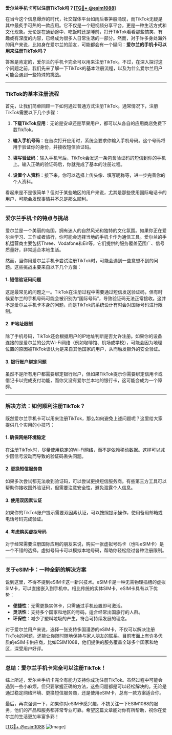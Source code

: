 **爱尔兰手机卡可以注册TikTok吗？[[TG💪+ @esim1088](https://t.me/s/esim1088)]**

在当今这个信息爆炸的时代，社交媒体平台如雨后春笋般涌现，而TikTok无疑是其中最炙手可热的一款应用。它不仅是一个短视频分享平台，更是一种生活方式和文化现象。无论是在通勤途中、吃饭时还是睡前，打开TikTok看看那些搞笑、有趣或有深度的内容，已经成为很多人日常生活的一部分。然而，对于许多身处海外的用户来说，比如身在爱尔兰的朋友，可能都会有一个疑问：**爱尔兰的手机卡可以用来注册TikTok吗？**

答案是肯定的，爱尔兰的手机卡完全可以用来注册TikTok。不过，在深入探讨这个问题之前，我们先来了解一下TikTok的基本注册流程，以及为什么爱尔兰用户可能会遇到一些特殊的挑战。

---

### **TikTok的基本注册流程**

首先，让我们简单回顾一下如何通过普通方式注册TikTok。通常情况下，注册TikTok需要以下几个步骤：

1. **下载TikTok应用**：无论是安卓还是苹果用户，都可以从各自的应用商店免费下载TikTok。
   
2. **输入手机号码**：在首次打开应用时，系统会要求你输入手机号码。这个号码将用于验证你的身份，并接收短信验证码。

3. **填写验证码**：输入手机号后，TikTok会发送一条包含验证码的短信到你的手机上。输入正确的验证码后，你就完成了基本的注册过程。

4. **设置个人资料**：接下来，你可以选择上传头像、填写昵称等，进一步完善你的个人资料。

看起来是不是很简单？但对于某些地区的用户来说，尤其是那些使用国际电话卡的用户，可能会发现事情并不总是那么顺利。

---

### **爱尔兰手机卡的特点与挑战**

爱尔兰是一个美丽的岛国，拥有迷人的自然风光和独特的文化氛围。如果你正在爱尔兰学习、工作或者旅行，你可能会选择当地的手机卡作为通信工具。爱尔兰的手机运营商主要包括Three、Vodafone和Eir等，它们提供的服务覆盖范围广、信号质量好，非常适合本地生活。

然而，当你用爱尔兰手机卡尝试注册TikTok时，可能会遇到一些意想不到的问题。这些挑战主要来自以下几个方面：

#### **1. 短信验证码问题**
这是最常见的问题之一。TikTok在注册过程中需要通过短信发送验证码，但有时候爱尔兰的手机号码可能会被识别为“国际号码”，导致验证码无法正常接收。这并不是爱尔兰手机卡本身的问题，而是TikTok的系统设计有时会对国际号码进行限制。

#### **2. IP地址限制**
除了手机号码，TikTok还会根据用户的IP地址判断是否允许注册。如果你的设备连接的是爱尔兰的公共Wi-Fi网络（例如咖啡馆、机场或学校），可能会因为地理位置的原因被TikTok误认为是来自其他国家的用户，从而触发额外的安全验证。

#### **3. 银行账户绑定问题**
虽然不是所有用户都需要绑定银行账户，但如果TikTok提示你需要绑定信用卡或借记卡以完成支付功能，而你又没有爱尔兰本地的银行卡，这可能会成为一个障碍。

---

### **解决方法：如何顺利注册TikTok？**

既然爱尔兰手机卡可以用来注册TikTok，那么如何避免上述问题呢？这里给大家提供几个实用的小技巧：

#### **1. 确保网络环境稳定**
在注册TikTok时，尽量使用稳定的Wi-Fi网络，而不是依赖移动数据。这样可以减少因信号波动而导致的验证码丢失问题。

#### **2. 更换短信服务商**
如果多次尝试都无法收到验证码，可以尝试更换短信服务商。有些第三方工具可以帮助你接收国外验证码，但需要注意安全性，避免泄露个人信息。

#### **3. 使用双因素认证**
如果你的TikTok账户提示需要双因素认证，可以按照提示操作，使用备用邮箱或电话号码完成验证。

#### **4. 考虑购买虚拟号码**
对于经常需要注册国际应用的朋友来说，购买一张虚拟号码卡（也叫eSIM卡）是一个不错的选择。虚拟号码卡可以模拟本地号码，帮助你轻松绕过各种注册限制。

---

### **关于eSIM卡：一种全新的解决方案**

说到这里，不得不提到eSIM卡这一新兴技术。eSIM卡是一种无需物理插槽的虚拟SIM卡，可以直接嵌入到手机中。相比传统的实体SIM卡，eSIM卡具有以下优势：

- **便捷性**：无需更换实体卡，只需通过手机设置即可激活。
- **灵活性**：支持多个国家和地区的号码，适合经常出国旅行的人群。
- **环保性**：减少了塑料垃圾的产生，符合可持续发展的理念。

对于爱尔兰用户来说，选择一张支持多国漫游的eSIM卡，不仅可以解决注册TikTok的问题，还能让你随时随地保持与家人朋友的联系。目前市面上有许多优质的eSIM卡供应商，比如ESIM1088，他们提供的服务覆盖全球多个国家和地区，深受用户好评。

---

### **总结：爱尔兰手机卡完全可以注册TikTok！**

综上所述，爱尔兰手机卡完全有能力支持你成功注册TikTok。虽然过程中可能会遇到一些小麻烦，但只要掌握正确的方法，这些问题都是可以轻松解决的。无论是通过稳定网络环境、更换短信服务商，还是使用eSIM卡，总有一款方案适合你。

最后，再次强调一下，如果你对eSIM卡感兴趣，不妨关注一下ESIM1088的服务，他们的产品和服务都非常专业可靠。希望这篇文章能对你有所帮助，祝你在爱尔兰的生活更加丰富多彩！

[[TG💪+ @esim1088](https://t.me/s/esim1088) ![Image](https://i.postimg.cc/4NQfJmqS/Snipaste-2025-05-13-00-14-12.png)]
